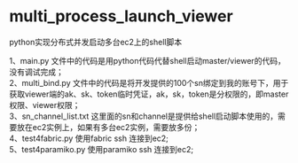 # multi_process_launch_viewer
python实现分布式并发启动多台ec2上的shell脚本

1、main.py 文件中的代码是用python代码代替shell启动master/viewer的代码，没有调试完成；<br>
2、multi_bind.py 文件中的代码是将开发提供的100个sn绑定到我的账号下，用于获取viewer端的ak、sk、token临时凭证，ak，sk，token是分权限的，即master权限、viewer权限；<br>
3、sn_channel_list.txt 这里面的sn和channel是提供给shell启动脚本使用的，需要放在ec2实例上，如果有多台ec2实例，需要放多份；<br>
4、test4fabric.py 使用fabric ssh 连接到ec2;<br>
5、test4paramiko.py 使用paramiko ssh 连接到ec2;<br>
